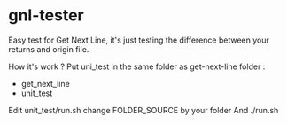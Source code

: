 # gnl-tester

Easy test for Get Next Line, it's just testing the difference between your returns and origin file.

How it's work ?
Put uni_test in the same folder as get-next-line folder :
- get_next_line
- unit_test

Edit unit_test/run.sh
change FOLDER_SOURCE by your folder
And ./run.sh
